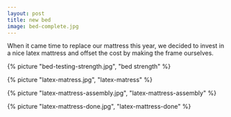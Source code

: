 ```yaml
---
layout: post
title: new bed
image: bed-complete.jpg
---
```


When it came time to replace our mattress this year, we decided to invest in a
nice latex mattress and offset the cost by making the frame ourselves.

<!--more-->

{% picture "bed-testing-strength.jpg", "bed strength" %}

{% picture "latex-matress.jpg", "latex-matress" %}

{% picture "latex-mattress-assembly.jpg", "latex-mattress-assembly" %}

{% picture "latex-mattress-done.jpg", "latex-mattress-done" %}
